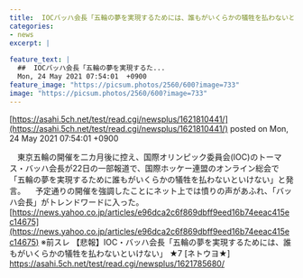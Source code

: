 ```yaml
---
title:  IOCバッハ会長「五輪の夢を実現するためには、誰もがいくらかの犠牲を払わないといけない」★８  
categories:
- news
excerpt: |
  
feature_text: |
  ##  IOCバッハ会長「五輪の夢を実現するた...
  Mon, 24 May 2021 07:54:01  +0900
feature_image: "https://picsum.photos/2560/600?image=733"
image: "https://picsum.photos/2560/600?image=733"
---
```


[https://asahi.5ch.net/test/read.cgi/newsplus/1621810441/](https://asahi.5ch.net/test/read.cgi/newsplus/1621810441/)
posted on Mon, 24 May 2021 07:54:01  +0900

<!--more-->

　東京五輪の開催を二カ月後に控え、国際オリンピック委員会(IOC)のトーマス・バッハ会長が22日の一部報道で、国際ホッケー連盟のオンライン総会で「五輪の夢を実現するために誰もがいくらかの犠牲を払わないといけない」と発言。 　予定通りの開催を強調したことにネット上では憤りの声があふれ、「バッハ会長」がトレンドワードに入った。 [https://news.yahoo.co.jp/articles/e96dca2c6f869dbff9eed16b74eeac415ec14675](https://news.yahoo.co.jp/articles/e96dca2c6f869dbff9eed16b74eeac415ec14675) ※前スレ 【悲報】IOC・バッハ会長「五輪の夢を実現するためには、誰もがいくらかの犠牲を払わないといけない」 ★7 [ネトウヨ★] https://asahi.5ch.net/test/read.cgi/newsplus/1621785680/
